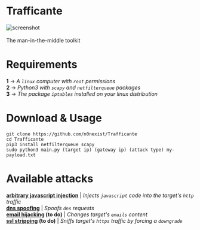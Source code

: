 # Trafficante
![screenshot](https://user-images.githubusercontent.com/111337838/226925263-770a1ee7-eb7c-4c7f-ac84-68ad67fff76d.png)<br><br>
The man-in-the-middle toolkit

# Requirements
<b>1</b> -> <i>A ```linux``` computer with ```root``` permissions</i><br>
<b>2</b> -> <i>Python3 with ```scapy``` and ```netfilterqueue``` packages</i><br>
<b>3</b> -> <i>The package ```iptables``` installed on your linux distribution</i><br>

# Download & Usage
```
git clone https://github.com/n0nexist/Trafficante
cd Trafficante
pip3 install netfilterqueue scapy
sudo python3 main.py (target ip) (gateway ip) (attack type) my-payload.txt
```

# Available attacks
<b><a href="https://github.com/n0nexist/Trafficante/blob/main/wiki/js-injection.md">arbitrary javascript injection</a></b> | <i>Injects ```javascript``` code into the target's ```http``` traffic</i><br>
<b><a href="https://github.com/n0nexist/Trafficante/blob/main/wiki/dns-spoofing.md">dns spoofing</a></b> | <i>Spoofs ```dns``` requests</i><br>
<b><a href="https://github.com/n0nexist/Trafficante/blob/main/wiki/email-hijacking.md">email hijacking</a> (to do)</b> | <i>Changes target's ```emails``` content</i><br>
<b><a href="https://github.com/n0nexist/Trafficante/blob/main/wiki/ssl-stripping.md">ssl stripping</a> (to do)</b> | <i>Sniffs target's ```https``` traffic by forcing a ```downgrade```</i><br>
